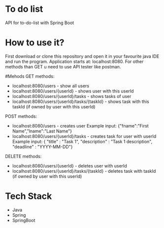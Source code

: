 # To do list
API for to-do-list with Spring Boot

# How to use it?
First download or clone this repository and open it in your favourite java IDE and run the program.
Application starts at: localhost:8080.
For other methods than GET u need to use API tester like postman.

#Mehods
GET methods:
- localhost:8080/users - show all users
- localhost:8080/users/{userId} - shows user with this userId
- localhost:8080/users/{userId}/tasks - shows tasks of user
- localhost:8080/users/{userId}/tasks/{taskId} - shows task with this taskId (if owned by user with this userId)

POST methods:
- localhost:8080/users - creates user
  Example input: {"fname":"First Name","lname":"Last Name"}
- localhost:8080/users/{userId}/tasks - creates task for user with userId
  Example input: { "title" : "Task 1", "description" : "Task 1 description", "deadline" : "YYYY-MM-DD"}
 
DELETE methods:
- localhost:8080/users/{userId} - deletes user with userId
- localhost:8080/users/{userId}/tasks/{taskId} - deletes task with taskId (if owned by user with this userId)

# Tech Stack
- Java
- Spring
- SpringBoot
